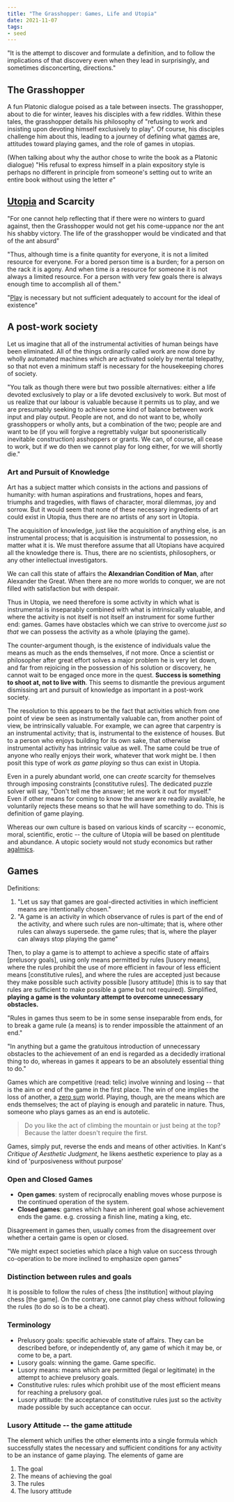 ```yaml
---
title: "The Grasshopper: Games, Life and Utopia"
date: 2021-11-07
tags:
- seed
---
```


"It is the attempt to discover and formulate a definition, and to follow the implications of that discovery even when they lead in surprisingly, and sometimes disconcerting, directions."

## The Grasshopper
A fun Platonic dialogue poised as a tale between insects. The grasshopper, about to die for winter, leaves his disciples with a few riddles. Within these tales, the grasshopper details his philosophy of "refusing to work and insisting upon devoting himself exclusively to play". Of course, his disciples challenge him about this, leading to a journey of defining what [games](thoughts/games.md) are, attitudes toward playing games, and the role of games in utopias. 

(When talking about why the author chose to write the book as a Platonic dialogue) "His refusal to express himself in a plain expository style is perhaps no different in principle from someone's setting out to write an entire book without using the letter *e*"

## [Utopia](thoughts/utopia.md) and Scarcity
"For one cannot help reflecting that if there were no winters to guard against, then the Grasshopper would not get his come-uppance nor the ant his shabby victory. The life of the grasshopper would be vindicated and that of the ant absurd"

"Thus, although time is a finite quantity for everyone, it is not a limited resource for everyone. For a bored person time is a burden; for a person on the rack it is agony. And when time *is* a resource for someone it is not always a limited resource. For a person with very few goals there is always enough time to accomplish all of them."

"[Play](thoughts/play.md) is necessary but not sufficient adequately to account for the ideal of existence"

## A post-work society
Let us imagine that all of the instrumental activities of human beings have been eliminated. All of the things ordinarily called work are now done by wholly automated machines which are activated solely by mental telepathy, so that not even a minimum staff is necessary for the housekeeping chores of society.

"You talk as though there were but two possible alternatives: either a life devoted exclusively to play or a life devoted exclusively to work. But most of us realize that our labour is valuable because it permits us to play, and we are presumably seeking to achieve some kind of balance between work input and play output. People are not, and do not want to be, wholly grasshoppers or wholly ants, but a combination of the two; people are and want to be (if you will forgive a regrettably vulgar but spooneristically inevitable construction) asshoppers or grants. We can, of course, all cease to work, but if we do then we cannot play for long either, for we will shortly die."

### Art and Pursuit of Knowledge
Art has a subject matter which consists in the actions and passions of humanity: with human aspirations and frustrations, hopes and fears, triumphs and tragedies, with flaws of character, moral dilemmas, joy and sorrow. But it would seem that none of these necessary ingredients of art could exist in Utopia, thus there are no artists of any sort in Utopia.

The acquisition of knowledge, just like the acquisition of anything else, is an instrumental process; that is acquisition is instrumental to possession, no matter what it is. We must therefore assume that all Utopians have acquired all the knowledge there is. Thus, there are no scientists, philosophers, or any other intellectual investigators.

We can call this state of affairs the **Alexandrian Condition of Man**, after Alexander the Great. When there are no more worlds to conquer, we are not filled with satisfaction but with despair.

Thus in Utopia, we need therefore is some activity in which what is instrumental is inseparably combined with what is intrinsically valuable, and where the activity is not itself is not itself an instrument for some further end: games. Games have obstacles which we can strive to overcome *just so that* we can possess the activity as a whole (playing the game).

The counter-argument though, is the existence of individuals value the means as much as the ends themselves, if not more. Once a scientist or philosopher after great effort solves a major problem he is very let down, and far from rejoicing in the possession of his solution or discovery, he cannot wait to be engaged once more in the quest. **Success is something to shoot at, not to live with**. This seems to dismantle the previous argument dismissing art and pursuit of knowledge as important in a post-work society.

The resolution to this appears to be the fact that activities which from one point of view be seen as instrumentally valuable can, from another point of view, be intrinsically valuable. For example, we can agree that carpentry is an instrumental activity; that is, instrumental to the existence of houses. But to a person who enjoys building for its own sake, that otherwise instrumental activity has intrinsic value as well. The same could be true of anyone who really enjoys their work, whatever that work might be. I then posit this type of work *as game playing* so thus can exist in Utopia.

Even in a purely abundant world, one can *create* scarcity for themselves through imposing constraints [constitutive rules]. The dedicated puzzle solver will say, "Don't tell me the answer; let me work it out for myself." Even if other means for coming to know the answer are readily available, he voluntarily rejects these means so that he will have something to do. This is definition of game playing.

Whereas our own culture is based on various kinds of scarcity -- economic, moral, scientific, erotic -- the culture of Utopia will be based on plentitude and abundance. A utopic society would not study economics but rather [agalmics](thoughts/positive%20sum.md).

## Games
Definitions:
1. "Let us say that games are goal-directed activities in which inefficient means are intentionally chosen."
2. "A game is an activity in which observance of rules is part of the end of the activity, and where such rules are non-ultimate; that is, where other rules can always supersede. the game rules; that is, where the player can always stop playing the game"

Then, to play a game is to attempt to achieve a specific state of affairs [prelusory goals], using only means permitted by rules [lusory means], where the rules prohibit the use of more efficient in favour of less efficient means [constitutive rules], and where the rules are accepted just because they make possible such activity possible [lusory attitude] (this is to say that rules are sufficient to make possible a game but not required). Simplified, **playing a game is the voluntary attempt to overcome unnecessary obstacles.**

"Rules in games thus seem to be in some sense inseparable from ends, for to break a game rule (a means) is to render impossible the attainment of an end."

"In anything but a game the gratuitous introduction of unnecessary obstacles to the achievement of an end is regarded as a decidedly irrational thing to do, whereas in games it appears to be an absolutely essential thing to do."

Games which are competitive (read: telic) involve winning and losing -- that is the aim or end of the game in the first place. The win of one implies the loss of another, a [zero sum](thoughts/zero%20sum.md) world. Playing, though, are the means which are ends themselves; the act of playing is enough and paratelic in nature. Thus, someone who plays games as an end is autotelic.

> Do you like the act of climbing the mountain or just being at the top? Because the latter doesn't require the first.

Games, simply put, reverse the ends and means of other activities. In Kant's *Critique of Aesthetic Judgment*, he likens aesthetic experience to play as a kind of 'purposiveness without purpose' 

### Open and Closed Games
- **Open games**: system of reciprocally enabling moves whose purpose is the continued operation of the system.
- **Closed games**: games which have an inherent goal whose achievement ends the game. e.g. crossing a finish line, mating a king, etc.

Disagreement in games then, usually comes from the disagreement over whether a certain game is open or closed.

"We might expect societies which place a high value on success through co-operation to be more inclined to emphasize open games"

### Distinction between rules and goals
It is possible to follow the rules of chess [the institution] without playing chess [the game]. On the contrary, one cannot play chess without following the rules (to do so is to be a cheat).

### Terminology
- Prelusory goals: specific achievable state of affairs. They can be described before, or independently of, any game of which it may be, or come to be, a part.
- Lusory goals: winning the game. Game specific.
- Lusory means: means which are permitted (legal or legitimate) in the attempt to achieve prelusory goals.
- Constitutive rules: rules which prohibit use of the most efficient means for reaching a prelusory goal.
- Lusory attitude: the acceptance of constitutive rules just so the activity made possible by such acceptance can occur.

### Lusory Attitude -- the game attitude
The element which unifies the other elements into a single formula which successfully states the necessary and sufficient conditions for any activity to be an instance of game playing. The elements of game are
1. The goal
2. The means of achieving the goal
3. The rules
4. The lusory attitude
